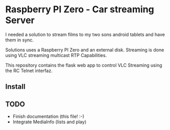 Raspberry PI Zero - Car streaming Server
========================================

I needed a solution to stream films to my two sons android tablets
and have them in sync.

Solutions uses a Raspberry PI Zero and an external disk. Streaming
is done using VLC streaming multicast RTP Capabilities.

This repository contains the flask web app to control VLC Streaming
using the RC Telnet interfaz.

Install
-------

TODO
----
 - Finish documentation (this file! :-)
 - Integrate MediaInfo (lists and play)
